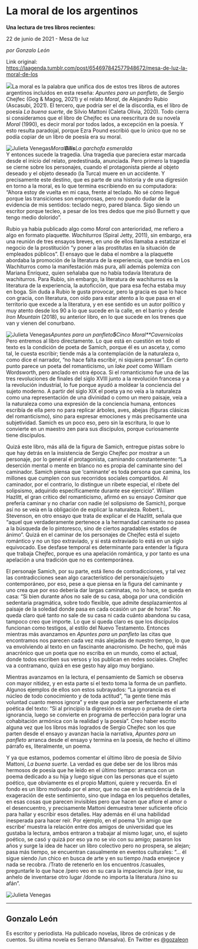 # La moral de los argentinos

**Una lectura de tres libros recientes:**

22 de junio de 2021 - Mesa de luz

_por Gonzalo León_

Link original: https://laagenda.tumblr.com/post/654697842577948672/mesa-de-luz-la-moral-de-los

![](https://64.media.tumblr.com/5f5eb894e4071c6ec5b605d56907dac0/6dae01c0407072a1-43/s500x750/394a2a27b42bbdffd79d256599279a1abfdbea7b.jpg)La moral es la palabra que unifica dos de estos tres libros de autores argentinos
incluidos en esta reseña: *Apuntes para un
panfleto*, de Sergio Chejfec (Gog & Magog, 2021) y el relato *Moral*, de Alejandro Rubio (Ascasubi,
2021). El tercero, que podría ser el de la discordia, es el libro de poesía *La buena suerte*, de Silvio Mattoni
(Caleta Olivia, 2020). Todo cierra si consideramos que el libro de Chejfec es una
reescritura de su novela *Moral*
(1990), es decir moral por todos lados, a excepción en la poesía. Y esto
resulta paradojal, porque Ezra Pound escribió que lo único que no se podía
copiar de un libro de poesía era su moral.

![Julieta Venegas](https://64.media.tumblr.com/bc943f2bc728b498e1656341920d8d40/6dae01c0407072a1-44/s250x400/b7a2d465bc371af549ebbb219b2c9457411a8d41.jpg)*Moral**Bilis**La garchofa
esmeralda*  
Y entonces sucede la tragedia. Una tragedia que pareciera
estar marcada desde el inicio del relato, predestinada, anunciada. Pero primero
la tragedia se cierne sobre los personajes, cuando el protagonista pierde al
objeto deseado y el objeto deseado (la Turca) muere en un accidente. Y
precisamente este destino, que es parte de una historia y de una digresión en
torno a la moral, es lo que termina escribiendo en su computadora: “Ahora estoy
de vuelta en mi casa, frente al teclado. No sé cómo llegué porque las
transiciones son engorrosas, pero no puedo dudar de la evidencia de mis
sentidos: teclado negro, pared blanca. Sigo siendo un escritor porque tecleo, a
pesar de los tres dedos que me pisó Burnett y que tengo medio dolorido”.

Rubio ya había publicado algo como *Moral* con anterioridad, me refiero a algo en formato plaquette. *Wachiturros* (Spiral Jetty, 2011), sin
embargo, era una reunión de tres ensayos breves, en uno de ellos llamaba a
estatizar el negocio de la prostitución “y poner a las prostitutas en la
situación de empleados públicos”. El ensayo que le daba el nombre a la
plaquette abordaba la promoción de la literatura de la experiencia, que tendría
en Los Wachiturros como la manifestación más pura, allí además polemiza con
Mariana Enríquez, quien señalaba que no había todavía literatura de wachiturros.
Para Rubio, sin embargo, la literatura de wachiturros es la literatura de la
experiencia, la autoficción, que para esa fecha estaba muy en boga. Sin duda a
Rubio le gusta provocar, pero la gracia es que lo hace con gracia, con
literatura, con oído para estar atento a lo que pasa en el territorio que
excede a la literatura, y en ese sentido es un autor político y muy atento
desde los 90 a lo que sucede en la calle, en el barrio y desde *Iron Mountain* (2018), su anterior libro,
en lo que sucede en los trenes que van y vienen del conurbano. 

![Julieta Venegas](https://64.media.tumblr.com/ce3000ac50bdf5e6d78e437fc28577df/6dae01c0407072a1-83/s250x400/1c1f8c33623ea1512ffa29e8f89f1e75859ef683.jpg)*Apuntes para un panfleto**5**Cinco*  *Moral**Cavernícolas*  
Pero entremos al libro directamente. Lo que está en
cuestión en todo el texto es la condición de poeta de Samich, porque él es un
asceta y, como tal, le cuesta escribir; tiende más a la contemplación de la
naturaleza o, como dice el narrador, “no hace falta escribir, ni siquiera
pensar”. En cierto punto parece un poeta del romanticismo, un *lake poet* como William Wordsworth, pero
anclado en otra época. Si el romanticismo fue una de las tres revoluciones de
finales del siglo XVIII junto a la revolución francesa y a la revolución
industrial, lo fue porque ayudó a moldear la conciencia del sujeto moderno. A
partir del siglo XIX el poeta ya no veía a la naturaleza como una
representación de una divinidad o como un mero paisaje, veía a la naturaleza como
una expresión de la conciencia humana, entonces escribía de ella pero no para
replicar árboles, aves, abejas (figuras clásicas del romanticismo), sino para
expresar emociones y más precisamente una subjetividad. Samich es un poco eso,
pero sin la escritura, lo que lo convierte en un maestro zen para sus
discípulos, porque curiosamente tiene discípulos.

Quizá este libro, más allá de la figura de Samich, entregue
pistas sobre lo que hay detrás en la insistencia de Sergio Chejfec por mostrar
a un personaje, por lo general el protagonista, caminando constantemente: “La
deserción mental o mente en blanco no es propia del caminante sino del
caminador. Samich piensa que ‘caminante’ es toda persona que camina, los
millones que cumplen con sus recorridos sociales compartidos. Al caminador, por
el contrario, lo distingue un ribete especial, el ribete del solipsismo,
adquirido específicamente durante ese ejercicio”. William Hazlitt, el gran
crítico del romanticismo, afirmó en su ensayo *Caminar* que prefería caminar y no charlar con nadie (el solipsismo
de Samich), porque así no se veía en la obligación de explicar la naturaleza.
Robert L. Stevenson, en otro ensayo que trata de explicar el de Hazlitt, señala
que “aquel que verdaderamente pertenece a la hermandad caminante no pasea a la
búsqueda de lo pintoresco, sino de ciertos agradables estados de ánimo”. Quizá
en el caminar de los personajes de Chejfec está el sujeto romántico y no un
tipo extraviado, y si está extraviado lo está en un siglo equivocado. Ese
desfase temporal es determinante para entender la figura que trabaja Chejfec,
porque es una apelación romántica, y por tanto es una apelación a una tradición
que no es contemporánea.

El personaje Samich, por su parte, está lleno de
contradicciones, y tal vez las contradicciones sean algo característico del
personaje/sujeto contemporáneo, por eso, pese a que piensa en la figura del
caminante y uno crea que por eso debería dar largas caminatas, no lo hace, se
queda en casa: “Si bien durante años no sale de su casa, aboga por una
condición sedentaria pragmática, sobre todo flexible, que admite
desplazamientos al paisaje de la soledad donde pasa en cada ocasión un par de
horas”. No queda claro qué tanto no sale de su casa ni cada cuánto abandona su
casa, tampoco creo que importe. Lo que sí queda claro es que los discípulos
funcionan como testigos, al estilo del Nuevo Testamento. Entonces mientras más
avanzamos en *Apuntes para un panfleto*
las citas que encontramos nos parecen cada vez más alejadas de nuestro tiempo,
lo que va envolviendo al texto en un fascinante anacronismo. De hecho, qué más
anacrónico que un poeta que no escriba en un mundo, como el actual, donde todos
escriben sus versos y los publican en redes sociales. Chejfec va a contramano,
quizá en ese gesto hay algo muy borgiano.

Mientras avanzamos en la lectura, el pensamiento de
Samich se observa con mayor nitidez, y en esta parte sí el texto toma la forma
de un panfleto. Algunos ejemplos de ellos son estos subrayados: “La ignorancia
es el núcleo de todo conocimiento y de toda actitud”, “la gente tiene más
voluntad cuanto menos ignora” y este que podría ser perfectamente el arte
poética del texto: “Si al principio la digresión es ensayo o prueba de cierta
ignorancia, luego se convierte en programa de perfección para lograr una
cohabitación armónica con la realidad y la poesía”. Creo haber escrito alguna
vez que los libros más logrados de Sergio Chejfec son los que parten desde el
ensayo y avanzan hacia la narrativa, *Apuntes
para un panfleto* arranca desde el ensayo y termina en la poesía, de hecho
el último párrafo es, literalmente, un poema.

Y ya que estamos, podemos comentar el último libro de
poesía de Silvio Mattoni, *La buena suerte*.
La verdad es que debe ser de los libros más hermosos de poesía que he leído en
el último tiempo: arranca con un poema dedicado a su hija y luego sigue con las
personas que el sujeto poético, que obviamente es el propio Mattoni, quiere y
recuerda. En el fondo es un libro motivado por el amor, que no cae en la estridencia
de la exageración de este sentimiento, sino que indaga en los pequeños
detalles, en esas cosas que parecen invisibles pero que hacen que aflore el
amor o el desencuentro, y precisamente Mattoni demuestra tener suficiente
oficio para hallar y escribir esos detalles. Hay además en él una habilidad
inesperada para hacer reír. Por ejemplo, en el poema ‘Un amigo que escribe’
muestra la relación entre dos amigos de universidad que les gustaba la lectura,
ambos entraron a trabajar al mismo lugar, uno, el sujeto poético, se casó y quizá
por eso ya no se vio con su amigo; pasaron los años y surge la idea de hacer un
libro colectivo pero no prospera, se alejan; pasa más tiempo, se encuentran
casualmente en eventos culturales: “… él sigue siendo /un chico en busca de
arte y en su tiempo /nada envejece y nada se recobra. /Trato de retenerlo en
los encuentros /casuales, preguntarle lo que hace /pero veo en su cara la
impaciencia /por irse, su anhelo de inventarse otro lugar /donde no importa la
literatura /sino su afán”.

![Julieta Venegas](https://64.media.tumblr.com/ff2d31cf355c72fd0a3fdde7a8b4de10/6dae01c0407072a1-0a/s250x400/fa292863f7e14aa989534aa5b1243eb8a53b7673.jpg)

---

Gonzalo León
------------

 Es escritor y periodista. Ha publicado novelas, libros de crónicas y de cuentos. Su última novela es Serrano (Mansalva). En Twitter es [@gozaleon](https://twitter.com/gozaleon) 

